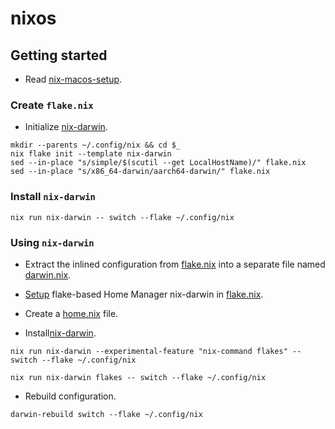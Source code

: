# nixos

## Getting started

- Read [nix-macos-setup](https://davi.sh/til/nix/nix-macos-setup/).

### Create `flake.nix`

- Initialize [nix-darwin](https://github.com/lnl7/nix-darwin?tab=readme-ov-file#flakes).

```shell
mkdir --parents ~/.config/nix && cd $_
nix flake init --template nix-darwin
sed --in-place "s/simple/$(scutil --get LocalHostName)/" flake.nix
sed --in-place "s/x86_64-darwin/aarch64-darwin/" flake.nix
```

### Install `nix-darwin`

```shell
nix run nix-darwin -- switch --flake ~/.config/nix
```

### Using `nix-darwin`

- Extract the inlined configuration from [flake.nix](flake.nix) into a separate file named [darwin.nix](darwin.nix).

- [Setup](https://nix-community.github.io/home-manager/index.xhtml#sec-flakes-nix-darwin-module) flake-based Home Manager nix-darwin in [flake.nix](flake.nix).

- Create a [home.nix](home.nix) file.

- Install[nix-darwin](https://github.com/lnl7/nix-darwin).

```shell
nix run nix-darwin --experimental-feature "nix-command flakes" -- switch --flake ~/.config/nix

nix run nix-darwin flakes -- switch --flake ~/.config/nix
```

- Rebuild configuration.

```shell
darwin-rebuild switch --flake ~/.config/nix
```

